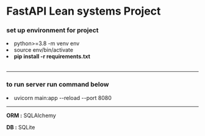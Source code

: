 <h1>FastAPI Lean systems Project</h1>

<h3>set up environment for project</h3>

<li>python>=3.8 -m venv env</li>
<li>source env/bin/activate</li>
<li><b>pip install -r requirements.txt</b></li>

<br>
<hr>
<h3>to run server run command below</h3>
<li>uvicorn main:app --reload --port 8080</li>
<hr>
<p><b>ORM :</b> SQLAlchemy</p>
<p><b>DB :</b> SQLite</p>